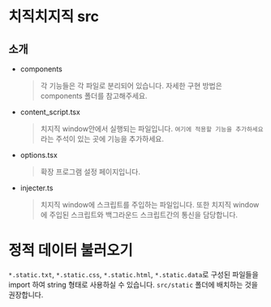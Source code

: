 # 치직치지직 src

## 소개

- components

  > 각 기능들은 각 파일로 분리되어 있습니다. 자세한 구현 방법은 components 폴더를 참고해주세요.

- content_script.tsx

  > 치지직 window안에서 실행되는 파일입니다. `여기에 적용할 기능을 추가하세요` 라는 주석이 있는 곳에 기능을 추가하세요.

- options.tsx

  > 확장 프로그램 설정 페이지입니다.

- injecter.ts

  > 치지직 window에 스크립트를 주입하는 파일입니다.
  > 또한 치지직 window에 주입된 스크립트와 백그라운드 스크립트간의 통신을 담당합니다.

# 정적 데이터 불러오기

`*.static.txt`, `*.static.css`, `*.static.html`, `*.static.data`로 구성된 파일들을 import 하여 string 형태로 사용하실 수 있습니다.
`src/static` 폴더에 배치하는 것을 권장합니다.
